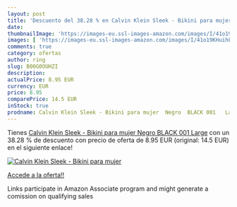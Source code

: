 ```yaml
---
layout: post
title: 'Descuento del 38.28 % en Calvin Klein Sleek - Bikini para mujer  '
date: 
thumbnailImage: 'https://images-eu.ssl-images-amazon.com/images/I/41o19KHuihL._SL200_.jpg'
images: [ 'https://images-eu.ssl-images-amazon.com/images/I/41o19KHuihL._SL200_.jpg' ]
comments: true
category: ofertas
author: ring
slug: B00G0OUHZI
description:
actualPrice: 8.95 EUR
currency: EUR
price: 8.95
comparePrice: 14.5 EUR
inStock: true
prodname: Calvin Klein Sleek - Bikini para mujer  Negro  BLACK 001   Large
---
```


Tienes [Calvin Klein Sleek - Bikini para mujer  Negro  BLACK 001   Large](https://www.amazon.es/dp/B00G0OUHZI/?tag=tolees-21) con un 38.28 % de descuento con precio de oferta de 8.95 EUR (original: 14.5 EUR) en el siguiente enlace!

[![Calvin Klein Sleek - Bikini para mujer  ](https://images-eu.ssl-images-amazon.com/images/I/41o19KHuihL._SL200_.jpg)](https://www.amazon.es/dp/B00G0OUHZI/?tag=tolees-21)

[Accede a la oferta!!](https://www.amazon.es/dp/B00G0OUHZI/?tag=tolees-21)

Links participate in Amazon Associate program and might generate a comission on qualifying sales


